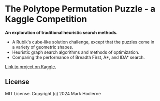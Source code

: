 # The Polytope Permutation Puzzle - a Kaggle Competition
**An exploration of traditional heuristic search methods.**

- A Rubik's cube-like solution challenge, except that the puzzles come in a variety of geometric shapes.
- Heuristic graph search algorithms and methods of optimization.
- Comparing the performance of Breadth First, A*, and IDA* search.

[Link to project on Kaggle.](https://www.kaggle.com/code/markhodierne/the-polytope-permutation-puzzle)

## License

MIT License.
Copyright (c) 2024 Mark Hodierne
